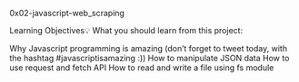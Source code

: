 0x02-javascript-web_scraping

Learning Objectives💡
What you should learn from this project:

Why Javascript programming is amazing (don’t forget to tweet today, with the hashtag #javascriptisamazing :))
How to manipulate JSON data
How to use request and fetch API
How to read and write a file using fs module
